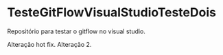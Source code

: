 # TesteGitFlowVisualStudioTesteDois
Repositório para testar o gitflow no visual studio.


Alteração hot fix.
Alteração 2.